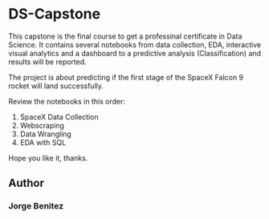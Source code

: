 # DS-Capstone

This capstone is the final course to get a professinal certificate in Data Science. It contains several notebooks from data collection, EDA, interactive visual analytics and a dashboard to a predictive analysis (Classification) and results will be reported.

The project is about predicting if the first stage of the SpaceX Falcon 9 rocket will land successfully.

Review the notebooks in this order:

1. SpaceX Data Collection
2. Webscraping
3. Data Wrangling
4. EDA with SQL

Hope you like it, thanks.

## Author
### Jorge Benitez

